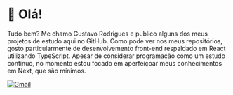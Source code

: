 <h1>👋 Olá!</h1>

<p>Tudo bem? Me chamo Gustavo Rodrigues e publico alguns dos meus projetos de estudo aqui no GitHub. Como pode ver nos meus repositórios, gosto particularmente de desenvolvemento front-end respaldado em React utilizando TypeScript. Apesar de considerar programação como um estudo contínuo, no momento estou focado em aperfeiçoar meus conhecimentos em Next, que são mínimos.</p>

[![Gmail](https://img.shields.io/badge/Gmail-D14836?style=for-the-badge&logo=gmail&logoColor=white)](mailto:gustavorodrigues.contact@gmail.com)
